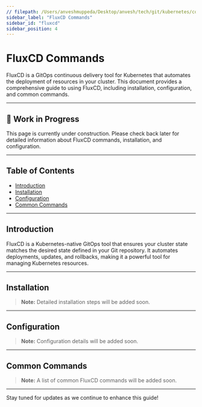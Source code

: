```yaml
---
// filepath: /Users/anveshmuppeda/Desktop/anvesh/tech/git/kubernetes/commands/fluxcd/fluxcd.md
sidebar_label: "FluxCD Commands"
sidebar_id: "fluxcd"
sidebar_position: 4
---
```


# FluxCD Commands

FluxCD is a GitOps continuous delivery tool for Kubernetes that automates the deployment of resources in your cluster. This document provides a comprehensive guide to using FluxCD, including installation, configuration, and common commands.

---

<div style={{ backgroundColor: '#f9f9f9', borderLeft: '4px solid #0078d4', padding: '1rem', margin: '1rem 0', borderRadius: '5px' }}>
    <h2 style={{ marginTop: 0 }}>🚧 Work in Progress</h2>
    <p>This page is currently under construction. Please check back later for detailed information about FluxCD commands, installation, and configuration.</p>
</div>

---

## Table of Contents
- [Introduction](#introduction)
- [Installation](#installation)
- [Configuration](#configuration)
- [Common Commands](#common-commands)

---

## Introduction
FluxCD is a Kubernetes-native GitOps tool that ensures your cluster state matches the desired state defined in your Git repository. It automates deployments, updates, and rollbacks, making it a powerful tool for managing Kubernetes resources.

---

## Installation
> **Note:** Detailed installation steps will be added soon.

---

## Configuration
> **Note:** Configuration details will be added soon.

---

## Common Commands
> **Note:** A list of common FluxCD commands will be added soon.

---

Stay tuned for updates as we continue to enhance this guide!